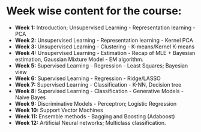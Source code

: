 # Week wise content for the course:

- **Week 1:** Introduction; Unsupervised Learning - Representation learning - PCA
- **Week 2:** Unsupervised Learning - Representation learning - Kernel PCA
- **Week 3:** Unsupervised Learning - Clustering - K-means/Kernel K-means
- **Week 4:** Unsupervised Learning - Estimation - Recap of MLE + Bayesian estimation, Gaussian Mixture Model - EM algorithm.
- **Week 5:** Supervised Learning - Regression - Least Squares; Bayesian view
- **Week 6:** Supervised Learning - Regression - Ridge/LASSO
- **Week 7:** Supervised Learning - Classification - K-NN, Decision tree
- **Week 8:** Supervised Learning - Classification - Generative Models - Naive Bayes
- **Week 9:** Discriminative Models - Perceptron; Logistic Regression
- **Week 10:** Support Vector Machines
- **Week 11:** Ensemble methods - Bagging and Boosting (Adaboost)
- **Week 12:** Artificial Neural networks; Multiclass classification.

